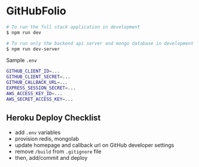 # GitHubFolio

```sh
# To run the full stack application in development
$ npm run dev

# To run only the backend api server and mongo database in development
$ npm run dev-server
```

Sample `.env`

```sh
GITHUB_CLIENT_ID=...
GITHUB_CLIENT_SECRET=...
GITHUB_CALLBACK_URL=...
EXPRESS_SESSION_SECRET=...
AWS_ACCESS_KEY_ID=...
AWS_SECRET_ACCESS_KEY=...
```

## Heroku Deploy Checklist

* add `.env` variables
* provision redis, mongolab
* update homepage and callback url on GitHub developer settings
* remove `/build` from `.gitignore` file
* then, add/commit and deploy
